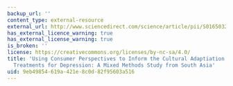 ```yaml
---
backup_url: ''
content_type: external-resource
external_url: http://www.sciencedirect.com/science/article/pii/S0165032714001475
has_external_licence_warning: true
has_external_license_warning: true
is_broken: ''
license: https://creativecommons.org/licenses/by-nc-sa/4.0/
title: 'Using Consumer Perspectives to Inform the Cultural Adaptiation of Psychological
  Treatments for Depression: A Mixed Methods Study from South Asia'
uid: 9eb49854-619a-421e-8c0d-82f95603a516
---
```

